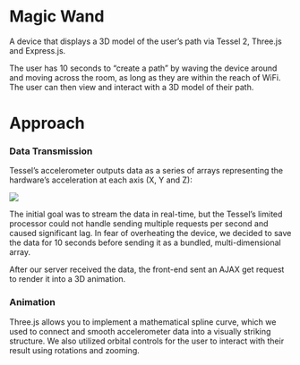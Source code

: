 # Magic Wand

A device that displays a 3D model of the user’s path via Tessel 2, Three.js and Express.js. 

The user has 10 seconds to “create a path” by waving the device around and moving across the room, as long as they are within the reach of WiFi. The user can then view and interact with a 3D model of their path.

# Approach

### Data Transmission
Tessel’s accelerometer outputs data as a series of arrays representing the hardware’s acceleration at each axis (X, Y and Z):

<img src="http://i.imgur.com/hDDFxnU.png">

The initial goal was to stream the data in real-time, but the Tessel’s limited processor could not handle sending multiple requests per second and caused significant lag. In fear of overheating the device, we decided to save the data for 10 seconds before sending it as a bundled, multi-dimensional array. 

After our server received the data, the front-end sent an AJAX get request to render it into a 3D animation.

### Animation
Three.js allows you to implement a mathematical spline curve, which we used to connect and smooth accelerometer data into a visually striking structure. We also utilized orbital controls for the user to interact with their result using rotations and zooming.
